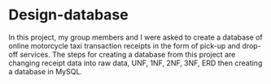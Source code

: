 # Design-database
In this project, my group members and I were asked to create a database of online motorcycle taxi transaction receipts in the form of pick-up and drop-off services. The steps for creating a database from this project are changing receipt data into raw data, UNF, 1NF, 2NF, 3NF, ERD then creating a database in MySQL.
